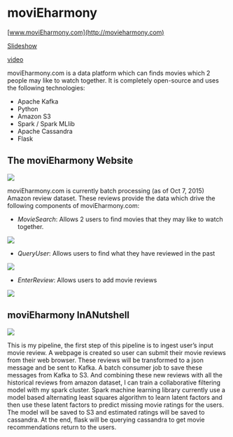 # moviEharmony
[www.moviEharmony.com](http://movieharmony.com)

[Slideshow](https://docs.google.com/presentation/d/1-A-qJugSwMEH5jcRqVluHKBr8kAQCnNkOQnQCe6Hrvo/pub?start=false&loop=false&delayms=3000)

[video](http://youtu.be/I7VbJ0PlI9I)

moviEharmony.com is a data platform which can finds movies
which 2 people may like to watch together.
It is completely open-source and uses the following technologies:

- Apache Kafka
- Python 
- Amazon S3
- Spark / Spark MLlib
- Apache Cassandra
- Flask

## The moviEharmony Website

![](https://github.com/patrickzheng/movieHarmony/blob/master/ref/s1.png?raw=true)

moviEharmony.com is currently batch processing (as of Oct 7, 2015) Amazon review dataset. These reviews provide the data which drive the following components of moviEharmony.com:

- _MovieSearch_: Allows 2 users to find movies that they may like to watch together.

![](https://github.com/patrickzheng/movieHarmony/blob/master/ref/s2.png?raw=true)

- _QueryUser_: Allows users to find what they have reviewed in the past

![](https://github.com/patrickzheng/movieHarmony/blob/master/ref/s3.png?raw=true)

- _EnterReview_: Allows users to add movie reviews

![](https://github.com/patrickzheng/movieHarmony/blob/master/ref/s4.png)

## moviEharmony InANutshell

![](https://github.com/patrickzheng/movieHarmony/blob/master/ref/s5.png)

This is my pipeline, the first step of this pipeline is to ingest user’s input movie review.
A webpage is created so user can submit their movie reviews from their web browser. 
These reviews will be transformed to a json message and be sent to Kafka. A batch consumer job to save these messages from Kafka to S3.
And combining these new reviews with all the historical reviews from amazon dataset, 
I can train a collaborative filtering model with my spark cluster. Spark machine learning library currently use a model based alternating least squares algorithm to learn latent factors and then use these latent factors to predict missing movie ratings for the users. The model will be saved to S3 and estimated ratings will be saved to cassandra.
At the end, flask will be querying cassandra to get movie recommendations return to the users.

